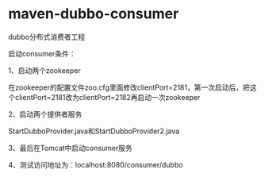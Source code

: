 # maven-dubbo-consumer
dubbo分布式消费者工程

启动consumer条件：

1、启动两个zookeeper

在zookeeper的配置文件zoo.cfg里面修改clientPort=2181，第一次启动后，把这个clientPort=2181改为clientPort=2182再启动一次zookeeper

2、启动两个提供者服务

StartDubboProvider.java和StartDubboProvider2.java

3、最后在Tomcat中启动consumer服务

4、测试访问地址为：localhost:8080/consumer/dubbo